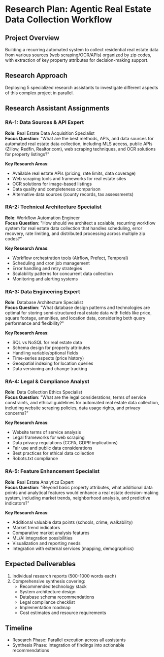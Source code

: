 # Research Plan: Agentic Real Estate Data Collection Workflow

## Project Overview
Building a recurring automated system to collect residential real estate data from various sources (web scraping/OCR/APIs) organized by zip codes, with extraction of key property attributes for decision-making support.

## Research Approach
Deploying 5 specialized research assistants to investigate different aspects of this complex project in parallel.

## Research Assistant Assignments

### RA-1: Data Sources & API Expert
**Role**: Real Estate Data Acquisition Specialist  
**Focus Question**: "What are the best methods, APIs, and data sources for automated real estate data collection, including MLS access, public APIs (Zillow, Redfin, Realtor.com), web scraping techniques, and OCR solutions for property listings?"

**Key Research Areas**:
- Available real estate APIs (pricing, rate limits, data coverage)
- Web scraping tools and frameworks for real estate sites
- OCR solutions for image-based listings
- Data quality and completeness comparison
- Alternative data sources (county records, tax assessments)

### RA-2: Technical Architecture Specialist
**Role**: Workflow Automation Engineer  
**Focus Question**: "How should we architect a scalable, recurring workflow system for real estate data collection that handles scheduling, error recovery, rate limiting, and distributed processing across multiple zip codes?"

**Key Research Areas**:
- Workflow orchestration tools (Airflow, Prefect, Temporal)
- Scheduling and cron job management
- Error handling and retry strategies
- Scalability patterns for concurrent data collection
- Monitoring and alerting systems

### RA-3: Data Engineering Expert
**Role**: Database Architecture Specialist  
**Focus Question**: "What database design patterns and technologies are optimal for storing semi-structured real estate data with fields like price, square footage, amenities, and location data, considering both query performance and flexibility?"

**Key Research Areas**:
- SQL vs NoSQL for real estate data
- Schema design for property attributes
- Handling variable/optional fields
- Time-series aspects (price history)
- Geospatial indexing for location queries
- Data versioning and change tracking

### RA-4: Legal & Compliance Analyst
**Role**: Data Collection Ethics Specialist  
**Focus Question**: "What are the legal considerations, terms of service constraints, and ethical guidelines for automated real estate data collection, including website scraping policies, data usage rights, and privacy concerns?"

**Key Research Areas**:
- Website terms of service analysis
- Legal frameworks for web scraping
- Data privacy regulations (CCPA, GDPR implications)
- Fair use and public data considerations
- Best practices for ethical data collection
- Robots.txt compliance

### RA-5: Feature Enhancement Specialist
**Role**: Real Estate Analytics Expert  
**Focus Question**: "Beyond basic property attributes, what additional data points and analytical features would enhance a real estate decision-making system, including market trends, neighborhood analysis, and predictive indicators?"

**Key Research Areas**:
- Additional valuable data points (schools, crime, walkability)
- Market trend indicators
- Comparative market analysis features
- ML/AI integration possibilities
- Visualization and reporting needs
- Integration with external services (mapping, demographics)

## Expected Deliverables
1. Individual research reports (500-1000 words each)
2. Comprehensive synthesis covering:
   - Recommended technology stack
   - System architecture design
   - Database schema recommendations
   - Legal compliance checklist
   - Implementation roadmap
   - Cost estimates and resource requirements

## Timeline
- Research Phase: Parallel execution across all assistants
- Synthesis Phase: Integration of findings into actionable recommendations